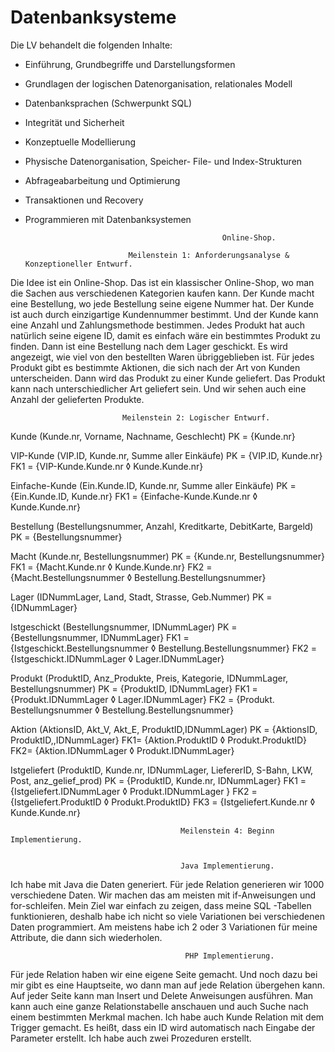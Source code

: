 # Datenbanksysteme


Die LV behandelt die folgenden Inhalte:
- Einführung, Grundbegriffe und Darstellungsformen
- Grundlagen der logischen Datenorganisation, relationales Modell
- Datenbanksprachen (Schwerpunkt SQL)
- Integrität und Sicherheit
- Konzeptuelle Modellierung
- Physische Datenorganisation, Speicher- File- und Index-Strukturen
- Abfrageabarbeitung und Optimierung
- Transaktionen und Recovery
- Programmieren mit Datenbanksystemen





                                                  
                                                  Online-Shop.

                             Meilenstein 1: Anforderungsanalyse & Konzeptioneller Entwurf.
Die Idee ist ein Online-Shop. Das ist ein klassischer Online-Shop, wo man die Sachen aus verschiedenen Kategorien kaufen kann. Der Kunde macht eine Bestellung, wo jede Bestellung seine eigene Nummer hat. Der Kunde ist auch durch einzigartige Kundennummer bestimmt. Und der Kunde kann eine Anzahl und Zahlungsmethode bestimmen. Jedes Produkt hat auch natürlich seine eigene ID, damit es einfach wäre ein bestimmtes Produkt zu finden. Dann ist eine Bestellung nach dem Lager geschickt. Es wird angezeigt, wie viel von den bestellten Waren übriggeblieben ist. Für jedes Produkt gibt es bestimmte Aktionen, die sich nach der Art von Kunden unterscheiden. Dann wird das Produkt zu einer Kunde geliefert. Das Produkt kann nach unterschiedlicher Art geliefert sein. Und wir sehen auch eine Anzahl der gelieferten Produkte. 
 
 
 
                             Meilenstein 2: Logischer Entwurf.
Kunde (Kunde.nr, Vorname, Nachname, Geschlecht)
PK = {Kunde.nr}

VIP-Kunde (VIP.ID, Kunde.nr, Summe aller Einkäufe)
PK = {VIP.ID, Kunde.nr}
FK1 = {VIP-Kunde.Kunde.nr ◊ Kunde.Kunde.nr}

Einfache-Kunde (Ein.Kunde.ID, Kunde.nr, Summe aller Einkäufe)
PK = {Ein.Kunde.ID, Kunde.nr}
FK1 = {Einfache-Kunde.Kunde.nr ◊ Kunde.Kunde.nr}

Bestellung (Bestellungsnummer, Anzahl, Kreditkarte, DebitKarte, Bargeld) 
PK = {Bestellungsnummer}


Macht (Kunde.nr, Bestellungsnummer)
PK = {Kunde.nr, Bestellungsnummer}
FK1 = {Macht.Kunde.nr ◊ Kunde.Kunde.nr}
FK2 = {Macht.Bestellungsnummer ◊ Bestellung.Bestellungsnummer}
 
Lager (IDNummLager, Land, Stadt, Strasse, Geb.Nummer)
PK = {IDNummLager}

Istgeschickt (Bestellungsnummer, IDNummLager) 
PK = {Bestellungsnummer, IDNummLager}
FK1 = {Istgeschickt.Bestellungsnummer ◊ Bestellung.Bestellungsnummer}
FK2 = {Istgeschickt.IDNummLager ◊ Lager.IDNummLager}

Produkt (ProduktID, Anz_Produkte, Preis, Kategorie, IDNummLager, Bestellungsnummer)
PK = {ProduktID, IDNummLager} 
FK1 = {Produkt.IDNummLager ◊ Lager.IDNummLager}
FK2 = {Produkt. Bestellungsnummer ◊ Bestellung.Bestellungsnummer}


Aktion (AktionsID, Akt_V, Akt_E, ProduktID,IDNummLager) 
PK = {AktionsID, ProduktID,,IDNummLager}
FK1= {Aktion.ProduktID ◊ Produkt.ProduktID}
FK2= {Aktion.IDNummLager ◊ Produkt.IDNummLager}

Istgeliefert (ProduktID, Kunde.nr, IDNummLager, LiefererID, S-Bahn, LKW, Post, anz_gelief_prod)
PK = {ProduktID, Kunde.nr, IDNummLager}
FK1 = {Istgeliefert.IDNummLager ◊ Produkt.IDNummLager }
FK2 = {Istgeliefert.ProduktID ◊ Produkt.ProduktID}
FK3 = {Istgeliefert.Kunde.nr ◊ Kunde.Kunde.nr}






                                          Meilenstein 4: Beginn Implementierung.

                        
                                          Java Implementierung.
Ich habe mit Java die Daten generiert. Für jede Relation generieren wir 1000 verschiedene Daten. Wir machen das am meisten mit if-Anweisungen und for-schleifen. Mein Ziel war einfach zu zeigen, dass meine SQL -Tabellen funktionieren, deshalb habe ich nicht so viele Variationen bei verschiedenen Daten programmiert. Am meistens habe ich 2 oder 3 Variationen für meine Attribute, die dann sich wiederholen.

                                           PHP Implementierung.
Für jede Relation haben wir eine eigene Seite gemacht. Und noch dazu bei mir gibt es eine Hauptseite, wo dann man auf jede Relation übergehen kann. Auf jeder Seite kann man Insert und Delete Anweisungen ausführen. Man kann auch eine ganze Relationstabelle anschauen und auch Suche nach einem bestimmten Merkmal machen. Ich habe auch Kunde Relation mit dem Trigger gemacht. Es heißt, dass ein ID wird automatisch nach Eingabe der Parameter erstellt. Ich habe auch zwei Prozeduren erstellt.
 




